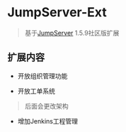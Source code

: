 # JumpServer-Ext
> 基于[JumpServer](<https://github.com/jumpserver/jumpserver>) 1.5.9社区版扩展

## 扩展内容
- 开放组织管理功能

- 开放工单系统
> 后面会更改架构

- 增加Jenkins工程管理


